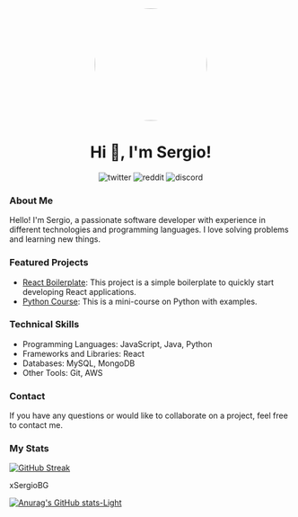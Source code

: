 <div id="header" align="center">
   <img src="https://media.giphy.com/media/v1.Y2lkPTc5MGI3NjExa3Zqd2c1bWc2Y3A4aDB0aGF0MHM3NjE5eHRtMnBqaXk4azQ3ODdqYiZlcD12MV9pbnRlcm5hbF9naWZfYnlfaWQmY3Q9Zw/kH6CqYiquZawmU1HI6/giphy.gif" width="200" style="border-radius: 50%;"/>
   <h1 align="center">Hi 👋, I'm Sergio!</h1>
</div>

<div id="badges" align="center">
   <img src="https://img.shields.io/badge/Twitter-xSergioBG-blue?logo=Twitter&link=https%3A%2F%2Ftwitter.com%2FxSergioBG" alt="twitter"/>
   <img src="https://img.shields.io/badge/Reddit-xSergioBG-orange?logo=reddit&link=https%3A%2F%2Fwww.reddit.com%2Fuser%2F_SergioBG_" alt="reddit"/>
   <img src="https://img.shields.io/badge/Discord-xSergioBG-5865F2?logo=Discord&link=https%3A%2F%2Fdiscordapp.com%2Fusers%2F177831728147202048" alt="discord"/>
</div>

### About Me

Hello! I'm Sergio, a passionate software developer with experience in different technologies and programming languages. I love solving problems and learning new things.

### Featured Projects
- [React Boilerplate](https://github.com/xSergioBG/REACT-PERSONAL-BOILERPLATE): This project is a simple boilerplate to quickly start developing React applications.
- [Python Course](https://github.com/xSergioBG/python-guide): This is a mini-course on Python with examples.

### Technical Skills
- Programming Languages: JavaScript, Java, Python
- Frameworks and Libraries: React
- Databases: MySQL, MongoDB
- Other Tools: Git, AWS

### Contact
If you have any questions or would like to collaborate on a project, feel free to contact me.

### My Stats
[![GitHub Streak](https://github-readme-streak-stats.herokuapp.com?user=xSergioBG&theme=dark)](https://git.io/streak-stats)

xSergioBG

[![Anurag's GitHub stats-Light](https://github-readme-stats.vercel.app/api?username=xSergioBG&show_icons=true&theme=default#gh-light-mode-only)](https://github.com/anuraghazra/github-readme-stats#gh-light-mode-only)


